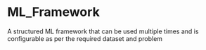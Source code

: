# ML_Framework
A structured ML framework that can be used multiple times and is configurable as per the required dataset and problem
